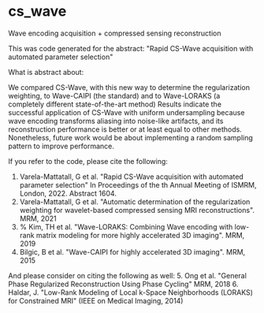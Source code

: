 # cs_wave
Wave encoding acquisition + compressed sensing reconstruction

This was code generated for the abstract: "Rapid CS-Wave acquisition with automated parameter selection"

What is abstract about:

We compared CS-Wave, with this new way to determine the regularization weighting, 
to Wave-CAIPI (the standard) and to Wave-LORAKS (a completely different state-of-the-art method)
Results indicate the successful application of CS-Wave with uniform
undersampling because wave encoding transforms aliasing into noise-like
artifacts, and its reconstruction performance is better or at least equal
to other methods. Nonetheless, future work would be about implementing
a random sampling pattern to improve performance. 

If you refer to the code, please cite the following:

1. Varela-Mattatall, G et al. "Rapid CS-Wave acquisition with automated parameter selection"
       In Proceedings of the th Annual Meeting of ISMRM, London, 2022.
       Abstract 1604.
2. Varela-Mattatall, G et al. "Automatic determination of the regularization weighting
    for wavelet-based compressed sensing MRI reconstructions". MRM, 2021
3. % Kim, TH et al. "Wave-LORAKS: 
 Combining Wave encoding with low-rank matrix modeling for 
 more highly accelerated 3D imaging". MRM, 2019
 4. Bilgic, B et al. "Wave-CAIPI for highly accelerated 3D imaging". MRM, 2015

 And please consider on citing the following as well:
 5.  Ong et al. "General Phase Regularized Reconstruction Using Phase Cycling"
     MRM, 2018
 6. Haldar, J. "Low-Rank Modeling of Local k-Space Neighborhoods (LORAKS) 
     for Constrained MRI" (IEEE on Medical Imaging, 2014)
